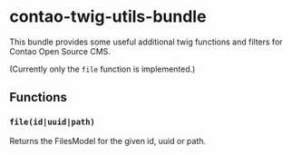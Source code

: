 # contao-twig-utils-bundle

This bundle provides some useful additional twig functions and filters for Contao Open Source CMS.

(Currently only the `file` function is implemented.)

## Functions

### `file(id|uuid|path)`
Returns the FilesModel for the given id, uuid or path.
